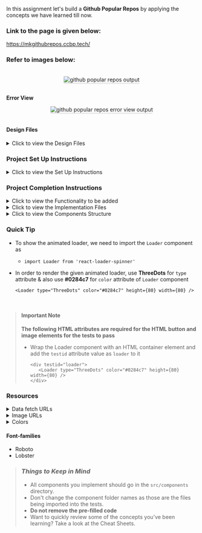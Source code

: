 In this assignment let's build a **Github Popular Repos** by applying the concepts we have learned till now.

### Link to the page is given below:
https://mkgithubrepos.ccbp.tech/

### Refer to images below:

 <br/>
 <div style="text-align: center;">
     <img src="https://assets.ccbp.in/frontend/content/react-js/github-popular-repos-output.gif" alt="github popular repos output" style="max-width:70%;box-shadow:0 2.8px 2.2px rgba(0, 0, 0, 0.12)">
 </div>
 <br/>

**Error View**

 <div style="text-align: center;">
     <img src="https://assets.ccbp.in/frontend/content/react-js/github-popular-repos-error-view-output.gif" alt="github popular repos error view output" style="max-width:70%;box-shadow:0 2.8px 2.2px rgba(0, 0, 0, 0.12)">
 </div>
 <br/>
 
 #### Design Files

<details>
<summary>Click to view the Design Files</summary>

- [Extra Small (Size < 576px) and Small (Size >= 576px) - Success](https://assets.ccbp.in/frontend/content/react-js/github-repos-success-sm-ouput.gif)
- [Extra Small (Size < 576px) and Small (Size >= 576px) - Loading](https://assets.ccbp.in/frontend/content/react-js/github-repos-sm-loading-output.png)
- [Extra Small (Size < 576px) and Small (Size >= 576px) - Error](https://assets.ccbp.in/frontend/content/react-js/github-repos-error-view-sm-output.png)
- [Medium (Size >= 768px), Large (Size >= 992px) and Extra Large (Size >= 1200px) - Success](https://assets.ccbp.in/frontend/content/react-js/github-repos-lg-success-output.png)
- [Medium (Size >= 768px), Large (Size >= 992px) and Extra Large (Size >= 1200px) - Loading](https://assets.ccbp.in/frontend/content/react-js/github-repos-lg-loading-output.png)
- [Medium (Size >= 768px), Large (Size >= 992px) and Extra Large (Size >= 1200px) - Error](https://assets.ccbp.in/frontend/content/react-js/github-repos-error-view-lg-output.png)

</details>

### Project Set Up Instructions

<details>
<summary>Click to view the Set Up Instructions</summary>

- Download dependencies by running `npm install`
- Start up the app using `npm start`
</details>

### Project Completion Instructions

<details>
<summary>Click to view the Functionality to be added</summary>

#### Add Functionality

The app must have the following functionalities

- When the page is opened initially,

  - _loader_ should be displayed
  - Make HTTP GET request to the following URL `https://apis.ccbp.in/popular-repos?language=` with language filter as `ALL`

    Example URL to fetch data with `ALL` filter `https://apis.ccbp.in/popular-repos?language=ALL`

  - After fetching the data, the updated repositories list should be displayed

- When a language filter is selected

  - _loader_ should be displayed
  - An HTTP GET request should be made to the above-mentioned URL with the `id` of the selected language.
  - After fetching the data, the updated repositories list should be displayed

- The _loader_ should be displayed when
  - The page is opened at initial
  - When a new language filter is clicked
- The default selected language filter is `All`
- The `GithubPopularRepos` component will consist of `languageFiltersData`

  | Key                | Data Type       |
  | ------------------ | --------------- |
  | languageFilterData | Array\<object\> |

- The language filter object will have the following properties

  | Key      | Data Type |
  | -------- | --------- |
  | id       | String    |
  | language | String    |

- The fetched data object will have the following properties

  | Key           | Data Type       |
  | ------------- | --------------- |
  | popular_repos | Array\<object\> |

- Access the list of repositories from the fetched data using the key `popular_repos`
- Each repository object will have the following properties

  | Key          | Data Type |
  | ------------ | --------- |
  | id           | String    |
  | avatar_url   | String    |
  | name         | String    |
  | stars_count  | Number    |
  | forks_count  | Number    |
  | issues_count | Number    |

- The `LanguageFilterItem` component should receive the following props

  | Key      | Data Type |
  | -------- | --------- |
  | id       | String    |
  | language | String    |

</details>

<details>
<summary>Click to view the Implementation Files</summary>

- Your task is to complete the implementation of
  - `src/components/GithubPopularRepos/index.js`
  - `src/components/GithubPopularRepos/index.css`
  - `src/components/LanguageFilterItem/index.js`
  - `src/components/LanguageFilterItem/index.css`
  - `src/components/RepositoryItem/index.js`
  - `src/components/RepositoryItem/index.css`
  </details>

<details>
<summary>Click to view the Components Structure</summary>

#### Components Structure

<br/>
<div style="text-align: center;">
    <img src="https://assets.ccbp.in/frontend/content/react-js/github-popular-repos-component-breakdown-structure.png" alt="home-component-structure" style="max-width:100%;box-shadow:0 2.8px 2.2px rgba(0, 0, 0, 0.12)">
</div>
<br/>

</details>

### Quick Tip

- To show the animated loader, we need to import the `Loader` component as
  - `import Loader from 'react-loader-spinner'`
- In order to render the given animated loader, use **ThreeDots** for `type` attribute & also use **#0284c7** for `color` attribute of `Loader` component

  ```
  <Loader type="ThreeDots" color="#0284c7" height={80} width={80} />
  ```

<br/>

> #### Important Note
>
> **The following HTML attributes are required for the HTML button and image elements for the tests to pass**
>
> - Wrap the Loader component with an HTML container element and add the `testid` attribute value as `loader` to it
>
>   ```
>   <div testid="loader">
>      <Loader type="ThreeDots" color="#0284c7" height={80} width={80} />
>   </div>
>   ```

### Resources

<details>
<summary>Data fetch URLs</summary>

#### Data Fetch URLs

- `https://apis.ccbp.in/popular-repos?language=`

</details>

<details>
<summary>Image URLs</summary>

#### Images

- [https://assets.ccbp.in/frontend/react-js/stars-count-img.png](https://assets.ccbp.in/frontend/react-js/stars-count-img.png) - alt text should be **stars**
- [https://assets.ccbp.in/frontend/react-js/forks-count-img.png](https://assets.ccbp.in/frontend/react-js/forks-count-img.png) - alt text should be **forks**
- [https://assets.ccbp.in/frontend/react-js/issues-count-img.png](https://assets.ccbp.in/frontend/react-js/issues-count-img.png) - alt text should be **open-issues**
- [https://assets.ccbp.in/frontend/react-js/api-failure-view.png](https://assets.ccbp.in/frontend/react-js/api-failure-view.png) - alt text should be **failure view**

</details>

<details>
<summary>Colors</summary>

#### Colors

<div style="background-color: #0284c7; width: 150px; padding: 10px; color: black">Hex: #0284c7</div>
<div style="background-color: #ffffff; width: 150px; padding: 10px; color: black">Hex: #ffffff</div>
<div style="background-color: #0f172a; width: 150px; padding: 10px; color: white">Hex: #0f172a</div>
<div style="background-color: #f8f8ff; width: 150px; padding: 10px; color: black">Hex: #f8f8ff</div>
<div style="background-color: #e73959; width: 150px; padding: 10px; color: white">Hex: #e73959</div>
<div style="background-color: #1e293b; width: 150px; padding: 10px; color: white">Hex: #1e293b</div>

<br/>
</details>

#### Font-families

- Roboto
- Lobster

> ### _Things to Keep in Mind_
>
> - All components you implement should go in the `src/components` directory.
> - Don't change the component folder names as those are the files being imported into the tests.
> - **Do not remove the pre-filled code**
> - Want to quickly review some of the concepts you’ve been learning? Take a look at the Cheat Sheets.

